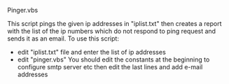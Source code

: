 Pinger.vbs

This script pings the given ip addresses in "iplist.txt"
then creates a report with the list of the ip numbers which
do not respond to ping request and sends it as an email.
To use this script: 
* edit "iplist.txt" file and enter the list of ip addresses
* edit "pinger.vbs"
  You should edit the constants at the beginning to configure smtp server etc
  then edit the last lines and add e-mail addresses

